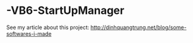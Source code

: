 -VB6-StartUpManager
===================

See my article about this project: http://dinhquangtrung.net/blog/some-softwares-i-made
